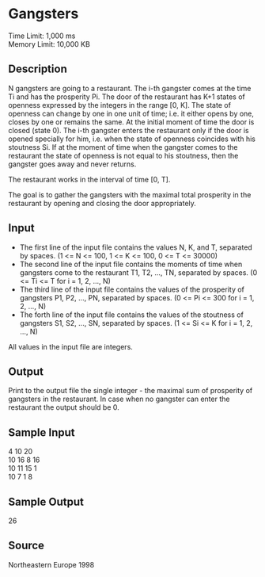 # Gangsters
Time Limit: 1,000 ms  
Memory Limit: 10,000 KB  

## Description

N gangsters are going to a restaurant. The i-th gangster comes at the time Ti and has the prosperity Pi.
The door of the restaurant has K+1 states of openness expressed by the integers in the range [0, K]. The state of openness can
change by one in one unit of time; i.e. it either opens by one, closes by one or remains the same. At the initial moment of
time the door is closed (state 0). The i-th gangster enters the restaurant only if the door is opened specially for him, i.e.
when the state of openness coincides with his stoutness Si. If at the moment of time when the gangster comes to the
restaurant the state of openness is not equal to his stoutness, then the gangster goes away and never returns. 

The restaurant works in the interval of time [0, T].

The goal is to gather the gangsters with the maximal total prosperity in the restaurant by opening and closing the door appropriately.

## Input

* The first line of the input file contains the values N, K, and T, separated by spaces. (1 <= N <= 100, 1 <= K <= 100, 0 <= T <= 30000)
* The second line of the input file contains the moments of time when gangsters come to the restaurant T1, T2, ..., TN, separated by spaces. (0 <= Ti <= T for i = 1, 2, ..., N)
* The third line of the input file contains the values of the prosperity of gangsters P1, P2, ..., PN, separated by spaces. (0 <= Pi <= 300 for i = 1, 2, ..., N)
* The forth line of the input file contains the values of the stoutness of gangsters S1, S2, ..., SN, separated by spaces. (1 <= Si <= K for i = 1, 2, ..., N)

All values in the input file are integers. 

## Output

Print to the output file the single integer - the maximal sum of prosperity of gangsters in the restaurant. In case when no gangster can enter the restaurant the output should be 0.

## Sample Input

4 10 20  
10 16 8 16  
10 11 15 1  
10 7 1 8  

## Sample Output

26

## Source

Northeastern Europe 1998
